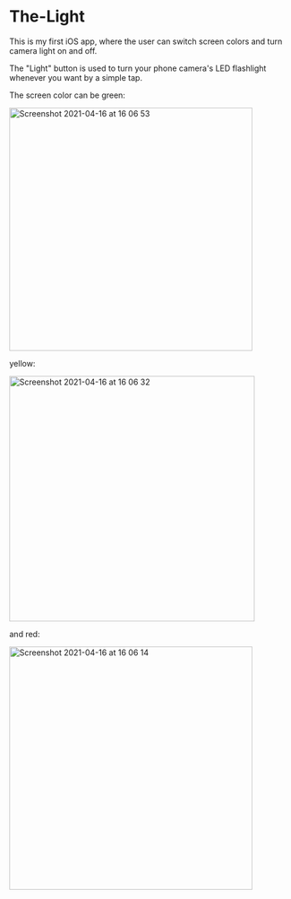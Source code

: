 # The-Light
This is my first iOS app, where the user can switch screen colors and turn camera light on and off.

The "Light" button is used to turn your phone camera's LED flashlight whenever you want by a simple tap.

The screen color can be green:

<img width="434" alt="Screenshot 2021-04-16 at 16 06 53" src="https://user-images.githubusercontent.com/78920341/115138445-e2dfe680-a034-11eb-9b3f-38781eb8295b.png">

yellow:

<img width="438" alt="Screenshot 2021-04-16 at 16 06 32" src="https://user-images.githubusercontent.com/78920341/115138537-84673800-a035-11eb-8e3a-a826ef73037e.png">

and red:

<img width="434" alt="Screenshot 2021-04-16 at 16 06 14" src="https://user-images.githubusercontent.com/78920341/115138544-8e893680-a035-11eb-8999-68ae807c6dcb.png">

